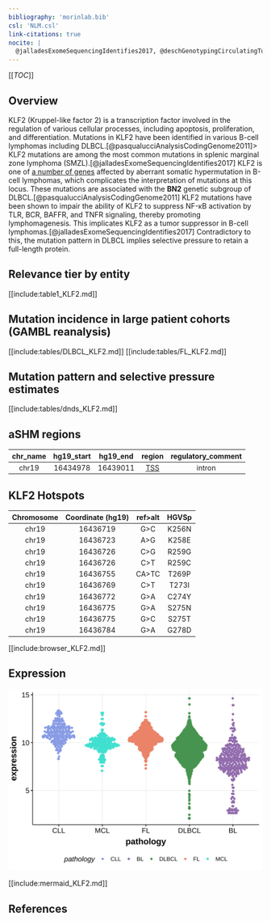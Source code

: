 ```yaml
---
bibliography: 'morinlab.bib'
csl: 'NLM.csl'
link-citations: true
nocite: |
  @jalladesExomeSequencingIdentifies2017, @deschGenotypingCirculatingTumor2020, @pasqualucciAnalysisCodingGenome2011, 
---
```

[[_TOC_]]

## Overview
KLF2 (Kruppel-like factor 2) is a transcription factor involved in the regulation of various cellular processes, including apoptosis, proliferation, and differentiation. Mutations in KLF2 have been identified in various B-cell lymphomas including DLBCL.[@pasqualucciAnalysisCodingGenome2011]> KLF2 mutations are among the most common mutations in splenic marginal zone lymphoma (SMZL).[@jalladesExomeSequencingIdentifies2017] 
KLF2 is one of [a number of genes](https://github.com/morinlab/LLMPP/wiki/ashm) affected by aberrant somatic hypermutation in B-cell lymphomas, which complicates the interpretation of mutations at this locus. These mutations are associated with the **BN2** genetic subgroup of DLBCL.[@pasqualucciAnalysisCodingGenome2011] 
KLF2 mutations have been shown to impair the ability of KLF2 to suppress NF-κB activation by TLR, BCR, BAFFR, and TNFR signaling, thereby promoting lymphomagenesis. This implicates KLF2 as a tumor suppressor in B-cell lymphomas.[@jalladesExomeSequencingIdentifies2017] 
Contradictory to this, the mutation pattern in DLBCL implies selective pressure to retain a full-length protein.


## Relevance tier by entity

[[include:table1_KLF2.md]]

## Mutation incidence in large patient cohorts (GAMBL reanalysis)

[[include:tables/DLBCL_KLF2.md]]
[[include:tables/FL_KLF2.md]]

## Mutation pattern and selective pressure estimates

[[include:tables/dnds_KLF2.md]]

## aSHM regions

|chr_name|hg19_start|hg19_end|region                                                                                    |regulatory_comment|
|:--------:|:----------:|:--------:|:------------------------------------------------------------------------------------------:|:------------------:|
|chr19   |16434978  |16439011|[TSS](https://genome.ucsc.edu/s/rdmorin/GAMBL%20hg19?position=chr19%3A16434978%2D16439011)|intron            |

## KLF2 Hotspots

| Chromosome |Coordinate (hg19) | ref>alt | HGVSp | 
 | :---:| :---: | :--: | :---: |
| chr19 | 16436719 | G>C | K256N |
| chr19 | 16436723 | A>G | K258E |
| chr19 | 16436726 | C>G | R259G |
| chr19 | 16436726 | C>T | R259C |
| chr19 | 16436755 | CA>TC | T269P |
| chr19 | 16436769 | C>T | T273I |
| chr19 | 16436772 | G>A | C274Y |
| chr19 | 16436775 | G>A | S275N |
| chr19 | 16436775 | G>C | S275T |
| chr19 | 16436784 | G>A | G278D |

[[include:browser_KLF2.md]]

## Expression
![](images/gene_expression/KLF2_by_pathology.svg)

[[include:mermaid_KLF2.md]]

## References


<!-- ORIGIN: pasqualucciAnalysisCodingGenome2011 -->
<!-- PMBL: deschGenotypingCirculatingTumor2020 -->
<!-- DLBCL: pasqualucciAnalysisCodingGenome2011 -->
<!-- MZL: jalladesExomeSequencingIdentifies2017 -->
